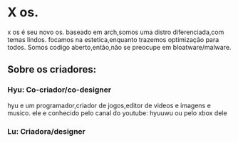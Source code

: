 # X os.
x os é seu novo os.
baseado em arch,somos uma distro diferenciada,com temas lindos.
focamos na estetica,enquanto trazemos optimização para todos.
Somos codigo aberto,então,não se preocupe em bloatware/malware.



## Sobre os criadores:
### Hyu: Co-criador/co-designer
hyu e um programador,criador de jogos,editor de videos e imagens e musico.
ele e conhecido pelo canal do youtube: hyuuwu ou pelo xbox dele
### Lu: Criadora/designer
